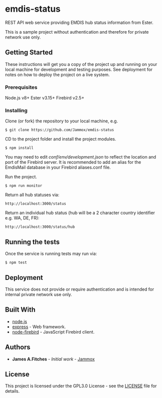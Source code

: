 # emdis-status

REST API web service providing EMDIS hub status information from Ester.

This is a sample project without authentication and therefore for private network use only.

## Getting Started

These instructions will get you a copy of the project up and running on your local machine for development and testing purposes. See deployment for notes on how to deploy the project on a live system.

### Prerequisites

Node.js v8+
Ester v3.15+
Firebird v2.5+

### Installing

Clone (or fork) the repository to your local machine, e.g.

```
$ git clone https://github.com/Jammox/emdis-status
```

CD to the project folder and install the project modules.

```
$ npm install
```

You may need to edit *conf/env/development.json* to reflect the location and port of the Firebird server.
It is recommended to add an alias for the EmdisMail database in your Firebird aliases.conf file.

Run the project.

```
$ npm run monitor
```

Return all hub statuses via:

```
http://localhost:3000/status
```

Return an individual hub status (hub will be a 2 character country identifier e.g. WA, DE, FR):

```
http://localhost:3000/status/hub
```

## Running the tests

Once the service is running tests may run via:

```
$ npm test
```

## Deployment

This service does not provide or require authentication and is intended for internal private network use only.

## Built With

* [node.js](https://nodejs.org)
* [express](https://expressjs.com) - Web framework.
* [node-firebird](https://www.npmjs.com/package/node-firebird) - JavaScript Firebird client.

## Authors

* **James A.Fitches** - *Initial work* - [Jammox](https://github.com/Jammox)

## License

This project is licensed under the GPL3.0 License - see the [LICENSE](https://github.com/Jammox/emdis-status/blob/master/LICENSE) file for details.
